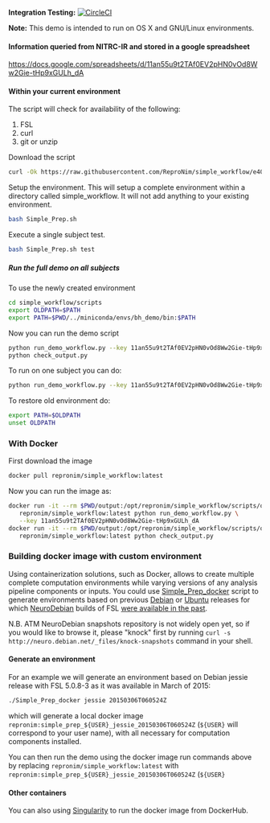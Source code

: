 **Integration Testing:** [![CircleCI](https://circleci.com/gh/ReproNim/simple_workflow.svg?style=svg)](https://circleci.com/gh/ReproNim/simple_workflow)

**Note:** This demo is intended to run on OS X and GNU/Linux environments.

#### Information queried from NITRC-IR and stored in a google spreadsheet
https://docs.google.com/spreadsheets/d/11an55u9t2TAf0EV2pHN0vOd8Ww2Gie-tHp9xGULh_dA

#### Within your current environment

The script will check for availability of the following:

1. FSL
2. curl
3. git or unzip

Download the script

```bash
curl -Ok https://raw.githubusercontent.com/ReproNim/simple_workflow/e4063fa95cb494da496565ec27c4ffe8a4901c45/Simple_Prep.sh
```

Setup the environment. This will setup a complete environment within a directory
called simple_workflow. It will not add anything to your existing environment.
```bash
bash Simple_Prep.sh
```

Execute a single subject test.
```bash
bash Simple_Prep.sh test
```

##### Run the full demo on all subjects

To use the newly created environment
```bash
cd simple_workflow/scripts
export OLDPATH=$PATH
export PATH=$PWD/../miniconda/envs/bh_demo/bin:$PATH
```

Now you can run the demo script
```bash
python run_demo_workflow.py --key 11an55u9t2TAf0EV2pHN0vOd8Ww2Gie-tHp9xGULh_dA
python check_output.py
```

To run on one subject you can do:
```bash
python run_demo_workflow.py --key 11an55u9t2TAf0EV2pHN0vOd8Ww2Gie-tHp9xGULh_dA -n 1
```

To restore old environment do:
```bash
export PATH=$OLDPATH
unset OLDPATH
```

### With Docker

First download the image
```bash
docker pull repronim/simple_workflow:latest
```

Now you can run the image as:

```bash
docker run -it --rm $PWD/output:/opt/repronim/simple_workflow/scripts/output \
   repronim/simple_workflow:latest python run_demo_workflow.py \
   --key 11an55u9t2TAf0EV2pHN0vOd8Ww2Gie-tHp9xGULh_dA  
docker run -it --rm $PWD/output:/opt/repronim/simple_workflow/scripts/output \
   repronim/simple_workflow:latest python check_output.py
```

### Building docker image with custom environment

Using containerization solutions, such as Docker, allows to create
multiple complete computation environments while varying versions of any
analysis pipeline components or inputs.  You could use [Simple_Prep_docker](Simple_Prep_docker)
script to generate environments based on previous [Debian](http://www.debian.org) or [Ubuntu](http://ubuntu.com) releases
for which [NeuroDebian](http://neuro.debian.net) builds of FSL [were available in the past](http://snapshot-neuro.debian.net:5002/package/fsl).

N.B.  ATM NeuroDebian snapshots repository is not widely open yet, so if
you would like to browse it, please "knock" first by running
`curl -s http://neuro.debian.net/_files/knock-snapshots` command in your shell.

#### Generate an environment

For an example we will generate an environment based on Debian jessie
release with FSL 5.0.8-3 as it was available in March of 2015:

```bash
./Simple_Prep_docker jessie 20150306T060524Z
```

which will generate a local docker image `repronim:simple_prep_${USER}_jessie_20150306T060524Z`
(`${USER}` will correspond to your user name), with all necessary for computation
components installed.

You can then run the demo using the docker image run commands above by replacing 
`repronim/simple_workflow:latest` with `repronim:simple_prep_${USER}_jessie_20150306T060524Z`
(`${USER}`

#### Other containers

You can also using [Singularity](http://singularity.lbl.gov/) to run the docker 
image from DockerHub. 
